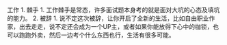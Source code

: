 工作
	1. 棘手
		1. 工作棘手是常态，许多面试题本身考的就是面对大坑的心态及填坑的能力。
	2. 被辞
		1. 说不定这次被辞，让你开启了全新的生活，比如自由职业作家，出去走走，说不定还会成为一个UP主，或者如果你能放得下心中的枷锁，也可以跑跑外卖，然后一边考个什么东西也行，生活有很多可能。
